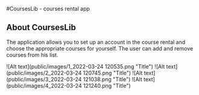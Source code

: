 #CoursesLib - courses rental app

## About CoursesLib

The application allows you to set up an account in the course rental and choose the appropriate courses for yourself. The user can add and remove courses from his list.


![Alt text](public/images/1_2022-03-24 120535.png "Title")
![Alt text](public/images/2_2022-03-24 120745.png "Title")
![Alt text](public/images/3_2022-03-24 121038.png "Title")
![Alt text](public/images/4_2022-03-24 121240.png "Title")


